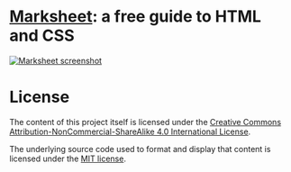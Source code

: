 # [Marksheet](http://marksheet.io): a free guide to HTML and CSS

[![Marksheet screenshot](https://raw.github.com/jgthms/marksheet/master/images/marksheet-free-guide-html-css.png)](http://marksheet.io)

# License

The content of this project itself is licensed under the [Creative Commons Attribution-NonCommercial-ShareAlike 4.0 International License](http://creativecommons.org/licenses/by-nc-sa/4.0/).

The underlying source code used to format and display that content is licensed under the [MIT license](http://opensource.org/licenses/mit-license.php).